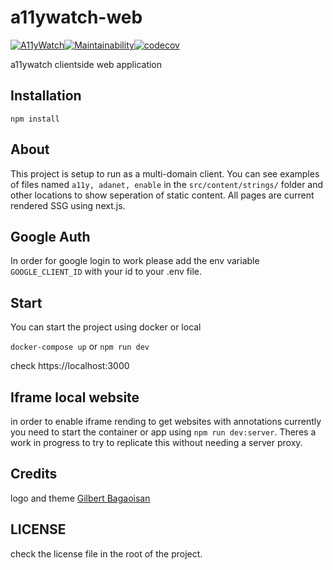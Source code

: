 # a11ywatch-web

[![A11yWatch](https://circleci.com/gh/A11yWatch/a11ywatch-web.svg?style=svg)](https://circleci.com/gh/A11yWatch/a11ywatch-web)[![Maintainability](https://api.codeclimate.com/v1/badges/f5fdfe29c6e911f323cf/maintainability)](https://codeclimate.com/github/A11yWatch/a11ywatch-web/maintainability)[![codecov](https://codecov.io/gh/A11yWatch/a11ywatch-web/branch/master/graph/badge.svg?token=MBV2LGQO3J)](https://codecov.io/gh/A11yWatch/a11ywatch-web)

a11ywatch clientside web application

## Installation

```
npm install
```

## About

This project is setup to run as a multi-domain client. You can see examples of files named `a11y, adanet, enable` in the `src/content/strings/` folder and other locations to show seperation of static content. All pages are current rendered SSG using next.js.

## Google Auth

In order for google login to work please add the env variable `GOOGLE_CLIENT_ID` with your id to your .env file.

## Start

You can start the project using docker or local

`docker-compose up` or `npm run dev`

check https://localhost:3000

## Iframe local website

in order to enable iframe rending to get websites with annotations currently you need to start the container or app using
`npm run dev:server`. Theres a work in progress to try to replicate this without needing a server proxy.

## Credits

logo and theme [Gilbert Bagaoisan](https://twitter.com/gbertb)

## LICENSE

check the license file in the root of the project.
